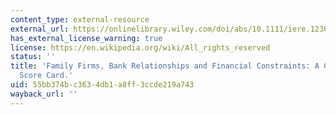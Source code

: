 ```yaml
---
content_type: external-resource
external_url: https://onlinelibrary.wiley.com/doi/abs/10.1111/iere.12362
has_external_license_warning: true
license: https://en.wikipedia.org/wiki/All_rights_reserved
status: ''
title: 'Family Firms, Bank Relationships and Financial Constraints: A Comprehensive
  Score Card.'
uid: 55bb374b-c363-4db1-a8ff-3ccde219a743
wayback_url: ''
---
```

